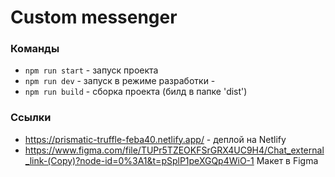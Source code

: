 # Custom messenger

### Команды

- `npm run start` - запуск проекта
- `npm run dev` - запуск в режиме разработки -
- `npm run build` - сборка проекта (билд в папке 'dist')

### Ссылки

- https://prismatic-truffle-feba40.netlify.app/ - деплой на Netlify
- https://www.figma.com/file/TUPr5TZEOKFSrGRX4UC9H4/Chat_external_link-(Copy)?node-id=0%3A1&t=pSplP1peXGQp4WiO-1 Макет в Figma
